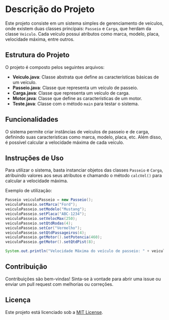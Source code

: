 # Descrição do Projeto

Este projeto consiste em um sistema simples de gerenciamento de veículos, onde existem duas classes principais: `Passeio` e `Carga`, que herdam da classe `Veiculo`. Cada veículo possui atributos como marca, modelo, placa, velocidade máxima, entre outros.

## Estrutura do Projeto

O projeto é composto pelos seguintes arquivos:

- **Veiculo.java**: Classe abstrata que define as características básicas de um veículo.
- **Passeio.java**: Classe que representa um veículo de passeio.
- **Carga.java**: Classe que representa um veículo de carga.
- **Motor.java**: Classe que define as características de um motor.
- **Teste.java**: Classe com o método `main` para testar o sistema.

## Funcionalidades

O sistema permite criar instâncias de veículos de passeio e de carga, definindo suas características como marca, modelo, placa, etc. Além disso, é possível calcular a velocidade máxima de cada veículo.

## Instruções de Uso

Para utilizar o sistema, basta instanciar objetos das classes `Passeio` e `Carga`, atribuindo valores aos seus atributos e chamando o método `calcVel()` para calcular a velocidade máxima.

Exemplo de utilização:

```java
Passeio veiculoPasseio = new Passeio();
veiculoPasseio.setMarca("Ford");
veiculoPasseio.setModelo("Mustang");
veiculoPasseio.setPlaca("ABC-1234");
veiculoPasseio.setVelocMax(250);
veiculoPasseio.setQtdRodas(4);
veiculoPasseio.setCor("Vermelho");
veiculoPasseio.setQtdPassageiros(4);
veiculoPasseio.getMotor().setPotencia(460);
veiculoPasseio.getMotor().setQtdPist(8);

System.out.println("Velocidade Máxima do veículo de passeio: " + veiculoPasseio.calcVel());
```
## Contribuição

Contribuições são bem-vindas! Sinta-se à vontade para abrir uma issue ou enviar um pull request com melhorias ou correções.

## Licença

Este projeto está licenciado sob a [MIT License](LICENSE).
